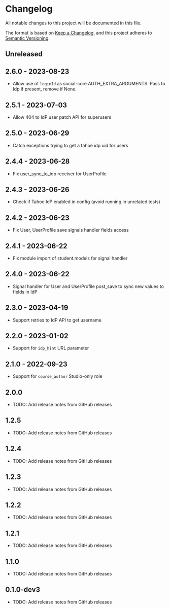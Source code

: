 # Changelog

All notable changes to this project will be documented in this file.

The format is based on [Keep a Changelog](https://keepachangelog.com/en/1.0.0/),
and this project adheres to [Semantic Versioning](https://semver.org/spec/v2.0.0.html).

<!-- Note: Update the `Unreleased link` after adding a new release -->

## Unreleased

## 2.6.0 - 2023-08-23
 - Allow use of `loginId` as social-core AUTH_EXTRA_ARGUMENTS.  Pass to Idp if present, remove if None.

## 2.5.1 - 2023-07-03
 - Allow 404 to IdP user patch API for superusers

## 2.5.0 - 2023-06-29
 - Catch exceptions trying to get a tahoe idp uid for users

## 2.4.4 - 2023-06-28
 - Fix user_sync_to_idp receiver for UserProfile

## 2.4.3 - 2023-06-26
 - Check if Tahoe IdP enabled in config (avoid running in unrelated tests)

## 2.4.2 - 2023-06-23
 - Fix User, UserProfile save signals handler fields access

## 2.4.1 - 2023-06-22
 - Fix module import of student.models for signal handler

## 2.4.0 - 2023-06-22
 - Signal handler for User and UserProfile post_save to sync new values to fields in IdP

## 2.3.0 - 2023-04-19
 - Support retries to IdP API to get username

## 2.2.0 - 2023-01-02
 - Support for `idp_hint` URL parameter

## 2.1.0 - 2022-09-23
 - Support for `course_author` Studio-only role

## 2.0.0
 - TODO: Add release notes from GitHub releases

## 1.2.5
 - TODO: Add release notes from GitHub releases

## 1.2.4
 - TODO: Add release notes from GitHub releases

## 1.2.3
 - TODO: Add release notes from GitHub releases

## 1.2.2
 - TODO: Add release notes from GitHub releases

## 1.2.1
 - TODO: Add release notes from GitHub releases

## 1.1.0
 - TODO: Add release notes from GitHub releases

## 0.1.0-dev3
 - TODO: Add release notes from GitHub releases
